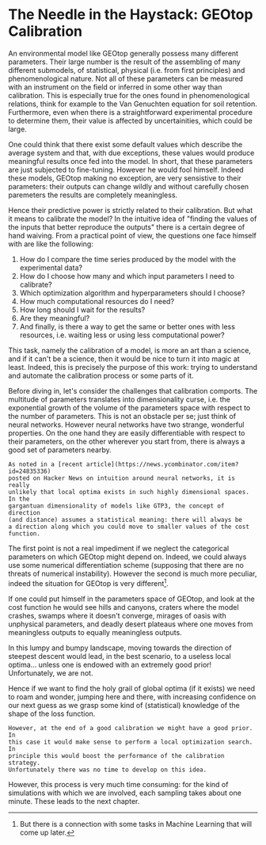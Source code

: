 # The Needle in the Haystack: GEOtop Calibration

An environmental model like GEOtop generally possess many different parameters.
Their large number is the result of the assembling of many different submodels, 
of statistical, physical (i.e. from first principles) and phenomenological 
nature. Not all of these parameters can be measured with an instrument on the field or inferred in some other 
way than calibration. This is especially true for the ones found in phenomenological relations, think 
for example to the Van Genuchten equation for soil retention. Furthermore, 
even when there is a straightforward experimental procedure to determine them, 
their value is affected by uncertainities, which could be large.

One could think that there exist some default values which describe the average 
system and that, with due exceptions, these values would produce meaningful 
results once fed into the model. In short, that these parameters are just 
subjected to fine-tuning. However he would fool himself. Indeed these models, GEOtop making 
no exception, are very sensistive to their parameters: their outputs can change wildly and
without carefully chosen paremeters the results are completely meaningless. 

Hence their predictive power is strictly related to their calibration. But what it means 
to calibrate the model? In the intuitive idea of "finding the values of the inputs 
that better reproduce the outputs" there is a certain degree of hand waiving. From a practical 
point of view, the questions one face himself with are like the following:

1. How do I compare the time series produced by the model with the experimental data?
2. How do I choose how many and which input parameters I need to calibrate?
3. Which optimization algorithm and hyperparameters should I choose?
4. How much computational resources do I need?
5. How long should I wait for the results?
6. Are they meaningful?
7. And finally, is there a way to get the same or better ones with less resources, i.e. 
waiting less or using less computational power?

This task, namely the calibration of a model, is more an art than a science, and if it 
can't be a science, then it would be nice to turn it into magic at least. Indeed, this is 
precisely the purpose of this work: trying to understand and automate the calibration 
process or some parts of it.

Before diving in, let's consider the challenges that calibration comports. The 
multitude of parameters translates into dimensionality curse, i.e. the 
exponential growth of the volume of the parameters space with respect to
the number of parameters. This is not an obstacle per se; just think of neural 
networks. However neural networks have two strange, wonderful properties. On the 
one hand they are easily differentiable with respect to their parameters, on the 
other wherever you start from, there is always a good set of parameters nearby.

```{note}
As noted in a [recent article](https://news.ycombinator.com/item?id=24835336) 
posted on Hacker News on intuition around neural networks, it is really 
unlikely that local optima exists in such highly dimensional spaces. In the 
gargantuan dimensionality of models like GTP3, the concept of direction 
(and distance) assumes a statistical meaning: there will always be 
a direction along which you could move to smaller values of the cost function.
```

The first point is not a real impediment if we neglect the categorical parameters 
on which GEOtop might depend on. Indeed, we could always use some numerical 
differentiation scheme (supposing that there are no threats of numerical 
instability). However the second is much more peculiar, indeed the situation 
for GEOtop is very different[^hyperopt].

[^hyperopt]: But there is a connection with some tasks in Machine Learning that will come up later. 

If one could put himself in the parameters space of GEOtop, and look at the 
cost function he would see hills and canyons, craters where the model crashes, 
swamps where it doesn't converge, mirages of oasis with unphysical parameters, 
and deadly desert plateaus where one moves from meaningless outputs 
to equally meaningless outputs. 

In this lumpy and bumpy landscape, moving towards the direction of steepest 
descent would lead, in the best scenario, to a useless local optima... 
unless one is endowed with an extremely good prior! Unfortunately, we are not.

Hence if we want to find the holy grail of global optima (if it exists) we need 
to roam and wonder, jumping here and there, with increasing confidence on 
our next guess as we grasp some kind of (statistical) knowledge of the shape 
of the loss function.

```{note}
However, at the end of a good calibration we might have a good prior. In 
this case it would make sense to perform a local optimization search. In 
principle this would boost the performance of the calibration strategy.
Unfortunately there was no time to develop on this idea.
```

However, this process is very much time consuming: for the kind of 
simulations with which we are involved, each sampling takes about one minute. 
These leads to the next chapter.


